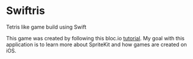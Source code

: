# Swiftris
Tetris like game build using Swift



This game was created by following this bloc.io [tutorial](https://www.bloc.io/swiftris-build-your-first-ios-game-with-swift). My goal with this application is to learn more about SpriteKit and how games are created on iOS.
